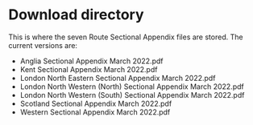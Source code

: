 # Download directory

This is where the seven Route Sectional Appendix files are stored. The current versions are:

* Anglia Sectional Appendix March 2022.pdf
* Kent Sectional Appendix March 2022.pdf
* London North Eastern Sectional Appendix March 2022.pdf
* London North Western (North) Sectional Appendix March 2022.pdf
* London North Western (South) Sectional Appendix March 2022.pdf
* Scotland Sectional Appendix March 2022.pdf
* Western Sectional Appendix March 2022.pdf
